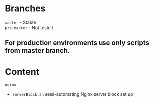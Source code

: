 # Branches

```master``` - Stable   
```pre-master``` - Not tested

For production environments use only scripts from master branch.
---

# Content
```nginx```
- ```serverBlock.sh``` semi-automating Nginx server block set up  